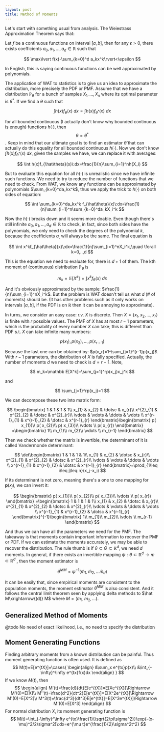 ```yaml
---
layout: post
title: Method of Moments
---
```


Let's start with something usual from analysis. The Weiestrass Approximation Theorem says that:

Let $f$ be a continuous functions on interval $[a,b]$, then for any $\epsilon >0$, there exists coefficients $a_0, a_1,…,a_d\in\mathbb R$ such that 

$$
\max\lvert f(x)-\sum_{k=0}^d a_kx^k\rvert<\epsilon
$$

In English, this is saying continuous functions can be well approximated by polynomials. 

The application of WAT to statistics is to give us an idea to approximate the distribution, more precisely the PDF or PMF. Assume that we have a distribution $\mathbb P_\theta$ for a bunch of samples $X_1,…,X_n$ where its optimal parameter is $\theta^*$. If we find a $\theta$ such that 

$$
\int h(x)f_\theta(x)\:dx=\int h(x)f_{\theta^*}(x)\:dx
$$

for all bounded continuous (I actually don't know why bounded continuous is enough) functions $h(·)$, then $$\theta=\theta^*$$. Keep in mind that our ultimate goal is to find an estimator $\hat \theta$ that can actually do this equality for all bounded continuous $h(\cdot)$. Now we don't know $\int h(x)f_{\theta^*}(x)\:dx$, given the samples we have, we can replace it with averages:

$$
\int h(x)f_{\hat\theta}(x)\:dx=\frac{1}{n}\sum_{i=1}^nh(X_i)
$$

But to evaluate this equation for all $h(\cdot)$ is unrealistic since we have infinite such functions. We need to try to reduce the number of functions that we need to check. From WAT, we know any functions can be approximated by polynomials $\sum_{k=0}^da_kx^k$, thus we apply the trick to $h(\cdot)$ on both sides of equation:

$$
\int \sum_{k=0}^da_kx^k f_{\hat\theta}(x)\:dx=\frac{1}{n}\sum_{i=1}^n\sum_{k=0}^da_kX_i^k
$$

Now the $h(\cdot)$ breaks down and it seems more doable. Even though there's still infinite $a_0,a_1,…,a_d\in\mathbb R$ to check, in fact, since both sides have the polynomials, we only need to check the degrees of the polynomial $k$, because the coefficients $a_.$ will always be the same. The final equation is 

$$
\int x^kf_{\hat\theta}(x)\:dx=\frac{1}{n}\sum_{i=1}^nX_i^k,\quad \forall k=0,..,d
$$

This is the equation we need to evaluate for, there is $d+1$ of them. The kth moment of (continuous) distribution $\mathbb P_\theta$ is 

$$
m_k=\mathbb E[X^k]=\int x^kf_\theta(x)\:dx
$$

And it's obviously approximated by the sample: $\frac{1}{n}\sum_{i=1}^nX_i^k$. But the problem is WAT doesn't tell us what $d$ (# of moments) should be. (It has other problems such as it only works on intervals $[a,b]$, if the PDF is on $\mathbb R$ then it can be annoying to approximate). 

In turns, we consider an easy case: r.v. $X$ is discrete. Then $X=\{x_1,x_2,…,x_r\}$ is finite with $r$ possible values. The PMF of $X$ has at most $r-1$ parameters, which is the probability of every number $X$ can take; this is different than PDF s.t. $X$ can take infinite many numbers:

$$
p(x_1),p(x_2),...,p(x_{r-1})
$$

Because the last one can be obtained by: $p(x_r)=1-\sum_{j=1}^{r-1}p(x_j)$. With $r-1$ parameters, the distribution of $X$ is fully specified. Actually, the number of moments $d$ we need to check is $d=r-1$. Note, 

$$
m_k=\mathbb E[X^k]=\sum_{j=1}^rp(x_j)x_j^k
$$

and

$$
\sum_{j=1}^rp(x_j)=1
$$

We can decompose these two into matrix form:

$$
\begin{bmatrix}
1 & 1 & 1 & 1\\
x_{1} & x_{2} & \dotsc  & x_{r}\\
x^{2}_{1} & x^{2}_{2} & \dotsc  & x^{2}_{r}\\
\vdots  & \vdots  & \ddots  & \vdots \\
x^{r-1}_{1} & x^{r-1}_{2} & \dotsc  & x^{r-1}_{r}
\end{bmatrix}\begin{bmatrix}
p( x_{1})\\
p( x_{2})\\
p( x_{3})\\
\vdots \\
p( x_{r})
\end{bmatrix} =\begin{bmatrix}
1\\
m_{1}\\
m_{2}\\
\vdots \\
m_{r-1}
\end{bmatrix}
$$

Then we check whether the matrix is invertible, the determinant of it is called Vandermonde determinant: 

$$
\det\begin{bmatrix}
1 & 1 & 1 & 1\\
x_{1} & x_{2} & \dotsc  & x_{r}\\
x^{2}_{1} & x^{2}_{2} & \dotsc  & x^{2}_{r}\\
\vdots  & \vdots  & \ddots  & \vdots \\
x^{r-1}_{1} & x^{r-1}_{2} & \dotsc  & x^{r-1}_{r}
\end{bmatrix}=\prod_{1\leq i\leq j\leq n}(x_j-x_i)
$$

If its determinant is not zero, meaning there's a one to one mapping for $\mathbf p(x_j)$, we can invert it: 

$$
\begin{bmatrix}
p( x_{1})\\
p( x_{2})\\
p( x_{3})\\
\vdots \\
p( x_{r})
\end{bmatrix} =\begin{bmatrix}
1 & 1 & 1 & 1\\
x_{1} & x_{2} & \dotsc  & x_{r}\\
x^{2}_{1} & x^{2}_{2} & \dotsc  & x^{2}_{r}\\
\vdots  & \vdots  & \ddots  & \vdots \\
x^{r-1}_{1} & x^{r-1}_{2} & \dotsc  & x^{r-1}_{r}
\end{bmatrix}^{-1}\begin{bmatrix}
1\\
m_{1}\\
m_{2}\\
\vdots \\
m_{r-1}
\end{bmatrix}
$$

And thus we can have all the parameters we need for the PMF. The takeaway is that moments contain important information to recover the PMF or PDF. If we can estimate the moments accurately, we may be able to recover the distribution. The rule thumb is if $\theta\subset\Theta\subset\mathbb R^d$, we need $d$ moments. In general, if there exists an invertible mapping $\psi:\theta \subset\mathbb R^d\rightarrow m\subset\mathbb R^d$ , then the moment estimator is 

$$
\hat \theta^{MM}=\psi^{-1}(\hat m_1,\hat m_2,...\hat m_d)
$$

It can be easily that, since empirical moments are consistent to the population moments, the moment estimator $\hat\theta^{MM}$ is also consistent. And it follows the central limit theorem seen by applying delta methods to $\hat M\xrightarrow{(d)} M$ where $M=(m_1,m_2,…)$. 

## Generalized Method of Moments

@todo No need of exact likelihood, i.e., no need to specify the distribution 



## Moment Generating Functions

Finding arbitrary moments from a known distribution can be painful. Thus moment generating function is often used. It is defined as 
$$
M(t)=E[e^{tX}]=\cases{
\begin{align}
&\sum_x e^{tx}p(x)\\
&\int_{-\infty}^\infty e^{tx}f(x)dx
\end{align}
}
$$
If we know $M(t)$, then 
$$
\begin{align}
M'(t)=\frac{d}{dt}E[e^{tX}]=E[Xe^{tX}]\Rightarrow M'(0)=E[X]\\
M''(t)=\frac{d^2}{dt^2}E[e^{tX}]=E[X^2e^{tX}]\Rightarrow M'(0)=E[X^2]\\
M^3(t)=\frac{d^3}{dt^3}E[e^{tX}]=E[X^3e^{tX}]\Rightarrow M'(0)=E[X^3]
\end{align}
$$
For normal distribution $X$, its moment generating function is
$$
M(t)=\int_{-\infty}^\infty e^{tx}\frac{1}{\sqrt{2\pi\sigma^2}}\exp(-(x-\mu)^2/2\sigma^2)\:dx=e^{\mu t}e^{\frac{1}{2}\sigma^2t^2}
$$






